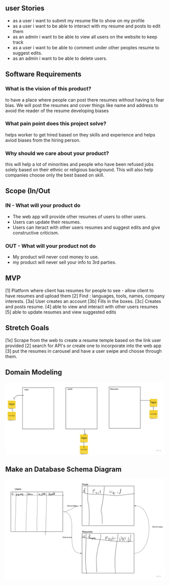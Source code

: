 ## user Stories
- as a user i want to submit my resume file to show on my profile
- as a user i want to be able to interact with my resume and posts to edit them
- as an admin i want to be able to view all users on the website to keep track
- as a user i want to be able to comment under other peoples resume to suggest edits.
- as an admin i want to be able to delete users.


## Software Requirements

### What is the vision of this product?
to have a place where people can post there resumes without having to fear bias. We will post the resumes and cover things like name and address to avoid the reader of the resume developing biases

### What pain point does this project solve?
helps worker to get hired based on they skills and experience and helps aviod biases from the hiring person.
### Why should we care about your product?
this will help a lot of minorities and people who have been refused jobs solely based on their ethnic or religious background. This will also help companies choose only the best based on skill.


## Scope (In/Out

### IN - What will your product do

- The web app will provide other resumes of users to other users.
- Users can update their resumes.
- Users can iteract with other users resumes and suggest edits and give constructive criticism.

### OUT - What will your product not do

- My product will never cost money to use.
- my product will never sell your info to 3rd parties.


## MVP
[1] Platform where client has resumes for people to see  - allow client to have resumes and upload them
[2] Find : languages, tools, names, company interests.
[3a] User creates an account
[3b] Fills in the boxes.
[3c] Creates and posts resume.
[4] able to view and interact with other users resumes
[5] able to update resumes and view suggested edits
## Stretch Goals
[1x] Scrape from the web to create a resume temple based on the link  user provided 
[2] search for API's or create one to incorporate into the web app
[3] put the resumes in carousel and  have a user swipe and choose through them.


## Domain Modeling
![DomainModeling](Img/DomainModeling.jpg)

## Make an Database Schema Diagram

![DataBase Schema](Img/DataBaseSchema.jpg)

